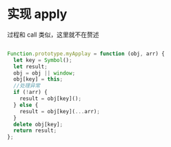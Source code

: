 # 实现 apply

过程和 call 类似，这里就不在赘述

```javascript

Function.prototype.myApplay = function (obj, arr) {
  let key = Symbol();
  let result;
  obj = obj || window;
  obj[key] = this;
  //处理异常
  if (!arr) {
    result = obj[key]();
  } else {
    result = obj[key](...arr);
  }
  delete obj[key];
  return result;
};
```

